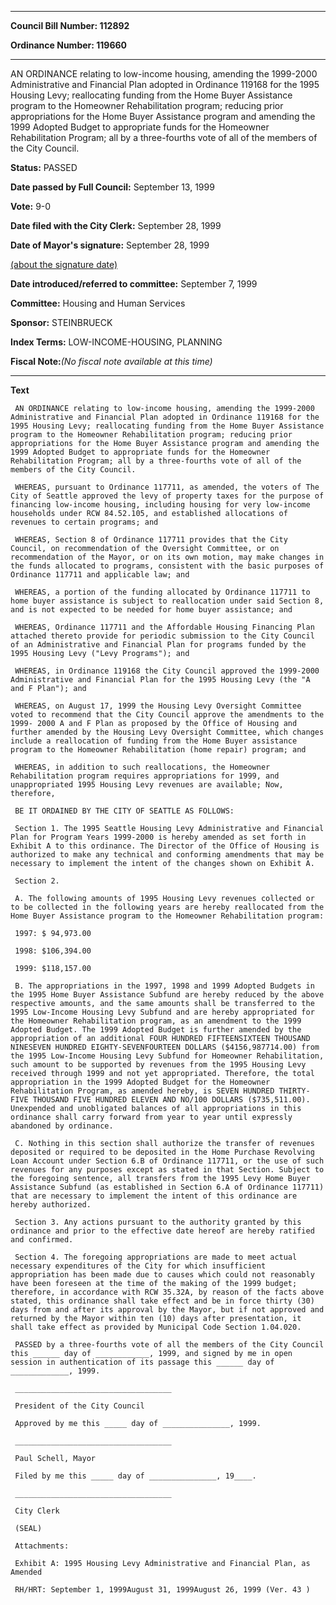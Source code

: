 

********

**Council Bill Number: 112892**
   
**Ordinance Number: 119660**
********

 AN ORDINANCE relating to low-income housing, amending the 1999-2000 Administrative and Financial Plan adopted in Ordinance 119168 for the 1995 Housing Levy; reallocating funding from the Home Buyer Assistance program to the Homeowner Rehabilitation program; reducing prior appropriations for the Home Buyer Assistance program and amending the 1999 Adopted Budget to appropriate funds for the Homeowner Rehabilitation Program; all by a three-fourths vote of all of the members of the City Council.

**Status:** PASSED
   
**Date passed by Full Council:** September 13, 1999
   
**Vote:** 9-0
   
**Date filed with the City Clerk:** September 28, 1999
   
**Date of Mayor's signature:** September 28, 1999
   
[(about the signature date)](/~public/approvaldate.htm)
   
   
   
**Date introduced/referred to committee:** September 7, 1999
   
**Committee:** Housing and Human Services
   
**Sponsor:** STEINBRUECK
   
   
**Index Terms:** LOW-INCOME-HOUSING, PLANNING

**Fiscal Note:**_(No fiscal note available at this time)_

********

**Text**
   
```
 AN ORDINANCE relating to low-income housing, amending the 1999-2000 Administrative and Financial Plan adopted in Ordinance 119168 for the 1995 Housing Levy; reallocating funding from the Home Buyer Assistance program to the Homeowner Rehabilitation program; reducing prior appropriations for the Home Buyer Assistance program and amending the 1999 Adopted Budget to appropriate funds for the Homeowner Rehabilitation Program; all by a three-fourths vote of all of the members of the City Council.

 WHEREAS, pursuant to Ordinance 117711, as amended, the voters of The City of Seattle approved the levy of property taxes for the purpose of financing low-income housing, including housing for very low-income households under RCW 84.52.105, and established allocations of revenues to certain programs; and

 WHEREAS, Section 8 of Ordinance 117711 provides that the City Council, on recommendation of the Oversight Committee, or on recommendation of the Mayor, or on its own motion, may make changes in the funds allocated to programs, consistent with the basic purposes of Ordinance 117711 and applicable law; and

 WHEREAS, a portion of the funding allocated by Ordinance 117711 to home buyer assistance is subject to reallocation under said Section 8, and is not expected to be needed for home buyer assistance; and

 WHEREAS, Ordinance 117711 and the Affordable Housing Financing Plan attached thereto provide for periodic submission to the City Council of an Administrative and Financial Plan for programs funded by the 1995 Housing Levy ("Levy Programs"); and

 WHEREAS, in Ordinance 119168 the City Council approved the 1999-2000 Administrative and Financial Plan for the 1995 Housing Levy (the "A and F Plan"); and

 WHEREAS, on August 17, 1999 the Housing Levy Oversight Committee voted to recommend that the City Council approve the amendments to the 1999- 2000 A and F Plan as proposed by the Office of Housing and further amended by the Housing Levy Oversight Committee, which changes include a reallocation of funding from the Home Buyer assistance program to the Homeowner Rehabilitation (home repair) program; and

 WHEREAS, in addition to such reallocations, the Homeowner Rehabilitation program requires appropriations for 1999, and unappropriated 1995 Housing Levy revenues are available; Now, therefore,

 BE IT ORDAINED BY THE CITY OF SEATTLE AS FOLLOWS:

 Section 1. The 1995 Seattle Housing Levy Administrative and Financial Plan for Program Years 1999-2000 is hereby amended as set forth in Exhibit A to this ordinance. The Director of the Office of Housing is authorized to make any technical and conforming amendments that may be necessary to implement the intent of the changes shown on Exhibit A.

 Section 2.

 A. The following amounts of 1995 Housing Levy revenues collected or to be collected in the following years are hereby reallocated from the Home Buyer Assistance program to the Homeowner Rehabilitation program:

 1997: $ 94,973.00

 1998: $106,394.00

 1999: $118,157.00

 B. The appropriations in the 1997, 1998 and 1999 Adopted Budgets in the 1995 Home Buyer Assistance Subfund are hereby reduced by the above respective amounts, and the same amounts shall be transferred to the 1995 Low-Income Housing Levy Subfund and are hereby appropriated for the Homeowner Rehabilitation program, as an amendment to the 1999 Adopted Budget. The 1999 Adopted Budget is further amended by the appropriation of an additional FOUR HUNDRED FIFTEENSIXTEEN THOUSAND NINESEVEN HUNDRED EIGHTY-SEVENFOURTEEN DOLLARS ($4156,987714.00) from the 1995 Low-Income Housing Levy Subfund for Homeowner Rehabilitation, such amount to be supported by revenues from the 1995 Housing Levy received through 1999 and not yet appropriated. Therefore, the total appropriation in the 1999 Adopted Budget for the Homeowner Rehabilitation Program, as amended hereby, is SEVEN HUNDRED THIRTY- FIVE THOUSAND FIVE HUNDRED ELEVEN AND NO/100 DOLLARS ($735,511.00). Unexpended and unobligated balances of all appropriations in this ordinance shall carry forward from year to year until expressly abandoned by ordinance.

 C. Nothing in this section shall authorize the transfer of revenues deposited or required to be deposited in the Home Purchase Revolving Loan Account under Section 6.B of Ordinance 117711, or the use of such revenues for any purposes except as stated in that Section. Subject to the foregoing sentence, all transfers from the 1995 Levy Home Buyer Assistance Subfund (as established in Section 6.A of Ordinance 117711) that are necessary to implement the intent of this ordinance are hereby authorized.

 Section 3. Any actions pursuant to the authority granted by this ordinance and prior to the effective date hereof are hereby ratified and confirmed.

 Section 4. The foregoing appropriations are made to meet actual necessary expenditures of the City for which insufficient appropriation has been made due to causes which could not reasonably have been foreseen at the time of the making of the 1999 budget; therefore, in accordance with RCW 35.32A, by reason of the facts above stated, this ordinance shall take effect and be in force thirty (30) days from and after its approval by the Mayor, but if not approved and returned by the Mayor within ten (10) days after presentation, it shall take effect as provided by Municipal Code Section 1.04.020.

 PASSED by a three-fourths vote of all the members of the City Council this ______ day of ____________, 1999, and signed by me in open session in authentication of its passage this ______ day of _____________, 1999.

 ___________________________________

 President of the City Council

 Approved by me this _____ day of _______________, 1999.

 ___________________________________

 Paul Schell, Mayor

 Filed by me this _____ day of _______________, 19____.

 ___________________________________

 City Clerk

 (SEAL)

 Attachments:

 Exhibit A: 1995 Housing Levy Administrative and Financial Plan, as Amended

 RH/HRT: September 1, 1999August 31, 1999August 26, 1999 (Ver. 43 )

```
